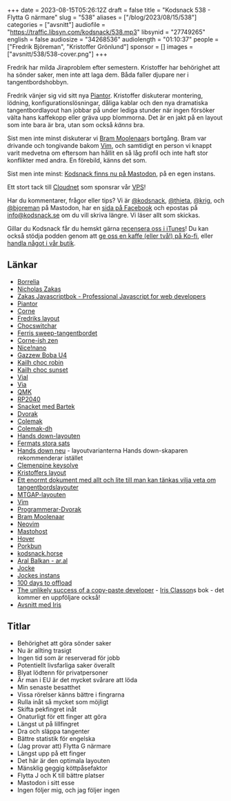 +++
date = 2023-08-15T05:26:12Z
draft = false
title = "Kodsnack 538 - Flytta G närmare"
slug = "538"
aliases = ["/blog/2023/08/15/538"]
categories = ["avsnitt"]
audiofile = "https://traffic.libsyn.com/kodsnack/538.mp3"
libsynid = "27749265"
english = false
audiosize = "34268536"
audiolength = "01:10:37"
people = ["Fredrik Björeman", "Kristoffer Grönlund"]
sponsor = []
images = ["avsnitt/538/538-cover.png"]
+++

Fredrik har milda Jiraproblem efter semestern. Kristoffer har behörighet att ha sönder saker, men inte att laga dem. Båda faller djupare ner i tangentbordshobbyn.

Fredrik vänjer sig vid sitt nya [Piantor](https://github.com/beekeeb/piantor). Kristoffer diskuterar montering, lödning, konfigurationslösningar, dåliga kablar och den nya dramatiska tangentbordlayout han jobbar på under lediga stunder när ingen försöker välta hans kaffekopp eller gräva upp blommorna. Det är en jakt på en layout som inte bara är bra, utan som också *känns* bra.

Sist men inte minst diskuterar vi [Bram Moolenaar](https://en.wikipedia.org/wiki/Bram_Moolenaar)s bortgång. Bram var drivande och tongivande bakom [Vim](https://en.wikipedia.org/wiki/Vim_%28text_editor%29), och samtidigt en person vi knappt varit medvetna om eftersom han hållit en så låg profil och inte haft stor konflikter med andra. En förebild, känns det som.

Sist men inte minst: [Kodsnack finns nu på Mastodon](https://social.podsnack.se/@kodsnack), på en egen instans.

Ett stort tack till [Cloudnet](https://www.cloudnet.se) som sponsrar vår [VPS](https://en.wikipedia.org/wiki/Virtual_private_server)!

Har du kommentarer, frågor eller tips? Vi är [@kodsnack](https://social.podsnack.se/@kodsnack), [@thieta](https://6510.nu/@thieta), [@krig](https://6510.nu/@krig), och [@bjoreman](https://toot.cafe/@bjoreman) på Mastodon, har en [sida på Facebook](https://www.facebook.com/kodsnack) och epostas på [info@kodsnack.se](mailto:info@kodsnack.se) om du vill skriva längre. Vi läser allt som skickas.

Gillar du Kodsnack får du hemskt gärna [recensera oss i iTunes](https://itunes.apple.com/se/podcast/kodsnack/id561631498?l=en)! Du kan också stödja podden genom att <a href="https://ko-fi.com/kodsnack" rel="payment">ge oss en kaffe (eller två!) på Ko-fi</a>, eller [handla något i vår butik](https://shop.spreadshirt.se/kodsnack/).

## Länkar ##
* [Borrelia](https://sv.wikipedia.org/wiki/Borrelia)
* [Nicholas Zakas](https://humanwhocodes.com/blog/)
* [Zakas Javascriptbok - Professional Javascript for web developers](https://www.wiley.com/en-ae/Professional+JavaScript+for+Web+Developers%2C+3rd+Edition-p-9781118026694)
* [Piantor](https://github.com/beekeeb/piantor)
* [Corne](https://github.com/foostan/crkbd)
* [Fredriks layout](https://github.com/bjoreman/qmk_firmware/commit/e26d5c4c39e202e8ab6dc8323fd3d8453a8d42cb#diff-4caa76ae7178337724f345ed9ec4192348f1d4c2918de84531f189d2093f3fce)
* [Chocswitchar](http://www.kailh.com/en/Products/Ks/CS/)
* [Ferris sweep-tangentbordet](https://github.com/davidphilipbarr/Sweep)
* [Corne-ish zen](https://lowprokb.ca/products/corne-ish-zen)
* [Nice!nano](https://nicekeyboards.com/nice-nano/)
* [Gazzew Boba U4](https://splitkb.com/products/gazzew-boba-u4-silent-tactile-switch)
* [Kailh choc robin](https://www.maxgaming.se/sv/switchar/choc-low-profile-robin)
* [Kailh choc sunset](https://splitkb.com/products/sunset-kailh-low-profile-choc-switches)
* [Vial](https://get.vial.today/)
* [Via](https://www.caniusevia.com/)
* [QMK](https://docs.qmk.fm/#/)
* [RP2040](https://en.wikipedia.org/wiki/RP2040)
* [Snacket med Bartek](https://kodsnack.se/528/)
* [Dvorak](https://en.wikipedia.org/wiki/Dvorak_keyboard_layout)
* [Colemak](https://colemak.com/)
* [Colemak-dh](https://colemakmods.github.io/mod-dh/)
* [Hands down-layouten](https://sites.google.com/alanreiser.com/handsdown/home)
* [Fermats stora sats](https://en.wikipedia.org/wiki/Fermat%27s_Last_Theorem)
* [Hands down neu](https://sites.google.com/alanreiser.com/handsdown/home/hands-down-neu) - layoutvarianterna Hands down-skaparen rekommenderar istället
* [Clemenpine keysolve](https://clemenpine.github.io/keysolve-web/)
* [Kristoffers layout](https://github.com/krig/qmk_firmware/blob/krig/users/krig/layout/cmpneu.h)
* [Ett enormt dokument med allt och lite till man kan tänkas vilja veta om tangentbordslayouter](https://www.google.com/url?q=https://www.google.com/url?q%3Dhttps://bit.ly/keyboard-layouts-doc%26amp;sa%3DD%26amp;source%3Deditors%26amp;ust%3D1692039034607701%26amp;usg%3DAOvVaw2BaQzF0HVDn7sBBji6vKSh&sa=D&source=docs&ust=1692039036648583&usg=AOvVaw06z6466zfsuxItHfJRHo7o)
* [MTGAP-layouten](https://mathematicalmulticore.wordpress.com/category/keyboards/keyboarding-theory/)
* [Vim](https://en.wikipedia.org/wiki/Vim_%28text_editor%29)
* [Programmerar-Dvorak](http://www.kaufmann.no/roland/dvorak/)
* [Bram Moolenaar](https://en.wikipedia.org/wiki/Bram_Moolenaar)
* [Neovim](https://neovim.io/)
* [Mastohost](https://masto.host/)
* [Hover](https://www.hover.com/)
* [Porkbun](https://porkbun.com/)
* [kodsnack.horse](https://kodsnack.se/505/)
* [Aral Balkan - ar.al](https://ar.al/)
* [Jocke](https://www.melin.org/)
* [Jockes instans](https://mastodon.melin.org/about)
* [100 days to offload](https://100daystooffload.com/)
* [The unlikely success of a copy-paste developer](https://www.copypastedev.com/) - [Iris Classon](https://www.irisclasson.com/)s bok - det kommer en uppföljare också!
* [Avsnitt med Iris](https://kodsnack.se/people/iris-classon/)


## Titlar ##
* Behörighet att göra sönder saker
* Nu är allting trasigt
* Ingen tid som är reserverad för jobb
* Potentiellt livsfarliga saker överallt
* Blyat lödtenn för privatpersoner
* Är man i EU är det mycket svårare att löda
* Min senaste besatthet
* Vissa rörelser känns bättre i fingrarna
* Rulla inåt så mycket som möjligt
* Skifta pekfingret inåt
* Onaturligt för ett finger att göra
* Längst ut på lillfingret
* Dra och släppa tangenter
* Bättre statistik för engelska
* (Jag provar att) Flytta G närmare
* Längst upp på ett finger
* Det här är den optimala layouten
* Mänsklig geggig köttpåsefaktor
* Flytta J och K till bättre platser
* Mastodon i sitt esse
* Ingen följer mig, och jag följer ingen